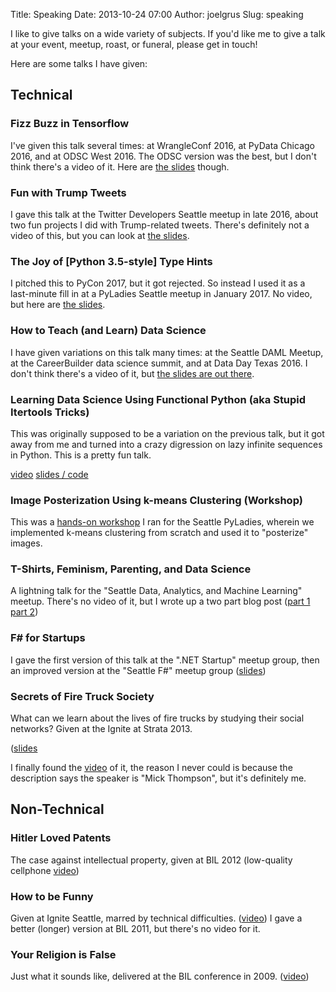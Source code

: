 Title: Speaking
Date: 2013-10-24 07:00
Author: joelgrus
Slug: speaking

I like to give talks on a wide variety of subjects. If you'd like me to
give a talk at your event, meetup, roast, or funeral, please get in
touch!

Here are some talks I have given:

Technical
---------

### Fizz Buzz in Tensorflow

I've given this talk several times: at WrangleConf 2016, at PyData Chicago 2016,
and at ODSC West 2016. The ODSC version was the best, but I don't think there's
a video of it. Here are <a href = "https://docs.google.com/presentation/d/16aTSekqJdF-WjxymEnfiNvJI-StY0deCYBWiZxhPbyI/edit">the slides</a> though.

### Fun with Trump Tweets

I gave this talk at the Twitter Developers Seattle meetup in late 2016, about
two fun projects I did with Trump-related tweets. There's definitely not a video
of this, but you can look at <a href="https://docs.google.com/presentation/d/1UqbMkki1sY7ivgxcWNhWtTETsuWTIJ6V8OMPQNwAUC0/edit?usp=sharing">the slides</a>.

### The Joy of [Python 3.5-style] Type Hints

I pitched this to PyCon 2017, but it got rejected. So instead I used it as a
last-minute fill in at a PyLadies Seattle meetup in January 2017. No video, but
here are <a href = "https://docs.google.com/presentation/d/12IkXSEnkxPy0DvS4jxTVZ7H9RGbQa-F3qyNuV-aa_hg/edit?usp=sharing">the slides</a>.

### How to Teach (and Learn) Data Science

I have given variations on this talk many times:
at the Seattle DAML Meetup, at the CareerBuilder data science summit,
and at Data Day Texas 2016. I don't think there's a video of it,
but <a href = "https://twitter.com/joelgrus/status/688501541850841088">the slides are out there</a>.

### Learning Data Science Using Functional Python (aka Stupid Itertools Tricks)

This was originally supposed to be a variation on the previous talk,
but it got away from me and turned into a crazy digression on
lazy infinite sequences in Python. This is a pretty fun talk.

<a href = "https://www.youtube.com/watch?v=ThS4juptJjQ">video</a>
<a href = "https://github.com/joelgrus/stupid-itertools-tricks-pydata">slides / code</a>

### Image Posterization Using k-means Clustering (Workshop)

This was a <a href = "https://github.com/joelgrus/posterization-pyladies">hands-on workshop</a>
I ran for the Seattle PyLadies, wherein we implemented k-means clustering
from scratch and used it to "posterize" images.

### T-Shirts, Feminism, Parenting, and Data Science

A lightning talk for the "Seattle Data, Analytics, and Machine Learning"
meetup. There's no video of it, but I wrote up a two part blog post
(<a href="http://joelgrus.com/2013/06/19/t-shirts-feminism-parenting-and-data-science-part-1-colors/">part 1</a> <a href = "http://joelgrus.com/2013/06/24/t-shirts-feminism-parenting-and-data-science-part-2-eigenshirts/">part 2</a>)

### F\# for Startups

I gave the first version of this talk at the ".NET Startup" meetup
group, then an improved version at the "Seattle F\#" meetup group
([slides](http://www.slideshare.net/joelgrus/f-for-startups-v2))

### Secrets of Fire Truck Society

What can we learn about the lives of fire trucks by studying their
social networks? Given at the Ignite at Strata 2013.

([slides](http://www.slideshare.net/joelgrus/joel-grus-secretsoffiretrucksociety)

I finally found the <a href = "https://www.youtube.com/watch?v=SoS6ODOqZm0">video</a> of it,
the reason I never could is because the description says the speaker
is "Mick Thompson", but it's definitely me.

Non-Technical
-------------

### Hitler Loved Patents

The case against intellectual property, given at BIL 2012 (low-quality
cellphone [video](http://vimeo.com/38745387))

### How to be Funny

Given at Ignite Seattle, marred by technical difficulties.
([video](http://www.youtube.com/watch?v=rLVat9hq964)) I gave a better
(longer) version at BIL 2011, but there's no video for it.

### Your Religion is False

Just what it sounds like, delivered at the BIL conference in 2009.
([video](http://vimeo.com/7567278))
